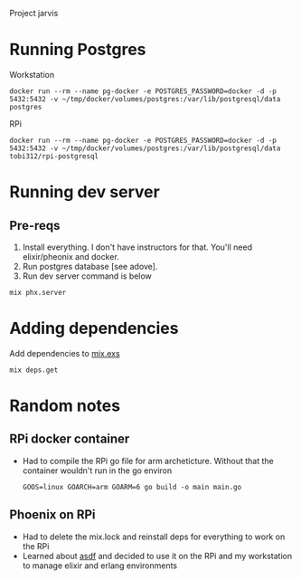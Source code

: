 Project jarvis


# Running Postgres

Workstation
```
docker run --rm --name pg-docker -e POSTGRES_PASSWORD=docker -d -p 5432:5432 -v ~/tmp/docker/volumes/postgres:/var/lib/postgresql/data postgres
```

RPi
```
docker run --rm --name pg-docker -e POSTGRES_PASSWORD=docker -d -p 5432:5432 -v ~/tmp/docker/volumes/postgres:/var/lib/postgresql/data tobi312/rpi-postgresql
```

# Running dev server

## Pre-reqs

1) Install everything. I don't have instructors for that. You'll need elixir/pheonix
   and docker.
2) Run postgres database [see adove].
3) Run dev server command is below

```
mix phx.server
```

# Adding dependencies


Add dependencies to [mix.exs](console/mix.exs)

```
mix deps.get
```

# Random notes

## RPi docker container

* Had to compile the RPi go file for arm archeticture. Without that the container
  wouldn't run in the go environ
  ```
  GOOS=linux GOARCH=arm GOARM=6 go build -o main main.go
  ```

## Phoenix on RPi

* Had to delete the mix.lock and reinstall deps for everything to work on the
  RPi
* Learned about [asdf](https://github.com/asdf-vm/asdf) and decided to use it on
  the RPi and my workstation to manage elixir and erlang environments
